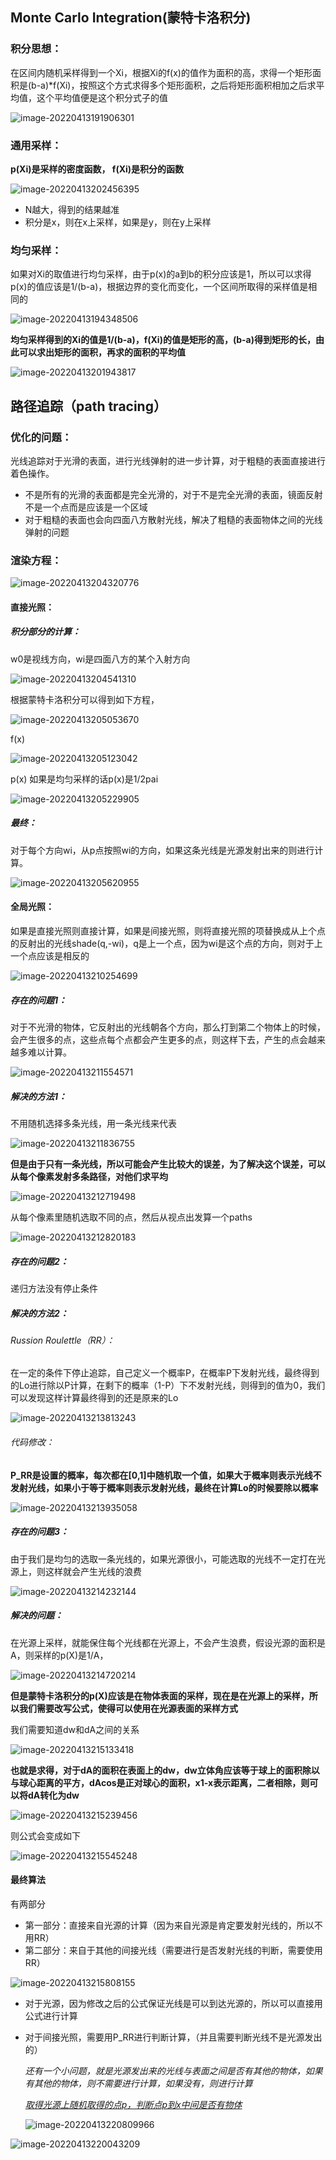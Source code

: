 ## Monte Carlo Integration(蒙特卡洛积分)

### 积分思想：

在区间内随机采样得到一个Xi，根据Xi的f(x)的值作为面积的高，求得一个矩形面积是(b-a)*f(Xi)，按照这个方式求得多个矩形面积，之后将矩形面积相加之后求平均值，这个平均值便是这个积分式子的值

![image-20220413191906301](C:\Users\huangxuemei\AppData\Roaming\Typora\typora-user-images\image-20220413191906301.png)

### 通用采样：

**p(Xi)是采样的密度函数， f(Xi)是积分的函数**

![image-20220413202456395](C:\Users\huangxuemei\AppData\Roaming\Typora\typora-user-images\image-20220413202456395.png)

- N越大，得到的结果越准
- 积分是x，则在x上采样，如果是y，则在y上采样

### 均匀采样：

如果对Xi的取值进行均匀采样，由于p(x)的a到b的积分应该是1，所以可以求得p(x)的值应该是1/(b-a)，根据边界的变化而变化，一个区间所取得的采样值是相同的

![image-20220413194348506](C:\Users\huangxuemei\AppData\Roaming\Typora\typora-user-images\image-20220413194348506.png)

**均匀采样得到的Xi的值是1/(b-a)，f(Xi)的值是矩形的高，(b-a)得到矩形的长，由此可以求出矩形的面积，再求的面积的平均值**



![image-20220413201943817](C:\Users\huangxuemei\AppData\Roaming\Typora\typora-user-images\image-20220413201943817.png)

## 路径追踪（path tracing）

### 优化的问题：

光线追踪对于光滑的表面，进行光线弹射的进一步计算，对于粗糙的表面直接进行着色操作。

- 不是所有的光滑的表面都是完全光滑的，对于不是完全光滑的表面，镜面反射不是一个点而是应该是一个区域
- 对于粗糙的表面也会向四面八方散射光线，解决了粗糙的表面物体之间的光线弹射的问题

### 渲染方程：

![image-20220413204320776](C:\Users\huangxuemei\AppData\Roaming\Typora\typora-user-images\image-20220413204320776.png)

#### 直接光照：

##### 积分部分的计算：

w0是视线方向，wi是四面八方的某个入射方向

![image-20220413204541310](C:\Users\huangxuemei\AppData\Roaming\Typora\typora-user-images\image-20220413204541310.png)

根据蒙特卡洛积分可以得到如下方程，

![image-20220413205053670](C:\Users\huangxuemei\AppData\Roaming\Typora\typora-user-images\image-20220413205053670.png)

f(x)

![image-20220413205123042](C:\Users\huangxuemei\AppData\Roaming\Typora\typora-user-images\image-20220413205123042.png)

p(x) 如果是均匀采样的话p(x)是1/2pai

![image-20220413205229905](C:\Users\huangxuemei\AppData\Roaming\Typora\typora-user-images\image-20220413205229905.png)

##### 最终：

对于每个方向wi，从p点按照wi的方向，如果这条光线是光源发射出来的则进行计算。

![image-20220413205620955](C:\Users\huangxuemei\AppData\Roaming\Typora\typora-user-images\image-20220413205620955.png)

#### 全局光照：

如果是直接光照则直接计算，如果是间接光照，则将直接光照的项替换成从上个点的反射出的光线shade(q,-wi)，q是上一个点，因为wi是这个点的方向，则对于上一个点应该是相反的

![image-20220413210254699](C:\Users\huangxuemei\AppData\Roaming\Typora\typora-user-images\image-20220413210254699.png)

##### 存在的问题1：

对于不光滑的物体，它反射出的光线朝各个方向，那么打到第二个物体上的时候，会产生很多的点，这些点每个点都会产生更多的点，则这样下去，产生的点会越来越多难以计算。

![image-20220413211554571](C:\Users\huangxuemei\AppData\Roaming\Typora\typora-user-images\image-20220413211554571.png)

##### 解决的方法1：

不用随机选择多条光线，用一条光线来代表

![image-20220413211836755](C:\Users\huangxuemei\AppData\Roaming\Typora\typora-user-images\image-20220413211836755.png)

**但是由于只有一条光线，所以可能会产生比较大的误差，为了解决这个误差，可以从每个像素发射多条路径，对他们求平均**

![image-20220413212719498](C:\Users\huangxuemei\AppData\Roaming\Typora\typora-user-images\image-20220413212719498.png)

从每个像素里随机选取不同的点，然后从视点出发算一个paths

![image-20220413212820183](C:\Users\huangxuemei\AppData\Roaming\Typora\typora-user-images\image-20220413212820183.png)

##### 存在的问题2：

递归方法没有停止条件

##### 解决的方法2：

###### Russion Roulettle（RR）：

在一定的条件下停止追踪，自己定义一个概率P，在概率P下发射光线，最终得到的Lo进行除以P计算，在剩下的概率（1-P）下不发射光线，则得到的值为0，我们可以发现这样计算最终得到的还是原来的Lo

![image-20220413213813243](C:\Users\huangxuemei\AppData\Roaming\Typora\typora-user-images\image-20220413213813243.png)

###### 代码修改：

**P_RR是设置的概率，每次都在[0,1]中随机取一个值，如果大于概率则表示光线不发射光线，如果小于等于概率则表示发射光线，最终在计算Lo的时候要除以概率**

![image-20220413213935058](C:\Users\huangxuemei\AppData\Roaming\Typora\typora-user-images\image-20220413213935058.png)

##### 存在的问题3：

由于我们是均匀的选取一条光线的，如果光源很小，可能选取的光线不一定打在光源上，则这样就会产生光线的浪费

![image-20220413214232144](C:\Users\huangxuemei\AppData\Roaming\Typora\typora-user-images\image-20220413214232144.png)

##### 解决的问题：

在光源上采样，就能保住每个光线都在光源上，不会产生浪费，假设光源的面积是A，则采样的p(X)是1/A，

![image-20220413214720214](C:\Users\huangxuemei\AppData\Roaming\Typora\typora-user-images\image-20220413214720214.png)

**但是蒙特卡洛积分的p(X)应该是在物体表面的采样，现在是在光源上的采样，所以我们需要改写公式，使得可以使用在光源表面的采样方式**

我们需要知道dw和dA之间的关系

![image-20220413215133418](C:\Users\huangxuemei\AppData\Roaming\Typora\typora-user-images\image-20220413215133418.png)

**也就是求得，对于dA的面积在表面上的dw，dw立体角应该等于球上的面积除以与球心距离的平方，dAcos是正对球心的面积，x1-x表示距离，二者相除，则可以将dA转化为dw**

![image-20220413215239456](C:\Users\huangxuemei\AppData\Roaming\Typora\typora-user-images\image-20220413215239456.png)

则公式会变成如下

![image-20220413215545248](C:\Users\huangxuemei\AppData\Roaming\Typora\typora-user-images\image-20220413215545248.png)

#### 最终算法

有两部分

- 第一部分：直接来自光源的计算（因为来自光源是肯定要发射光线的，所以不用RR）
- 第二部分：来自于其他的间接光线（需要进行是否发射光线的判断，需要使用RR）

![image-20220413215808155](C:\Users\huangxuemei\AppData\Roaming\Typora\typora-user-images\image-20220413215808155.png)

- 对于光源，因为修改之后的公式保证光线是可以到达光源的，所以可以直接用公式进行计算

- 对于间接光照，需要用P_RR进行判断计算，（并且需要判断光线不是光源发出的）

  *还有一个小问题，就是光源发出来的光线与表面之间是否有其他的物体，如果有其他的物体，则不需要进行计算，如果没有，则进行计算*

  <u>*取得光源上随机取得的点p，判断点p到x中间是否有物体*</u>

  ![image-20220413220809966](C:\Users\huangxuemei\AppData\Roaming\Typora\typora-user-images\image-20220413220809966.png)

![image-20220413220043209](C:\Users\huangxuemei\AppData\Roaming\Typora\typora-user-images\image-20220413220043209.png)